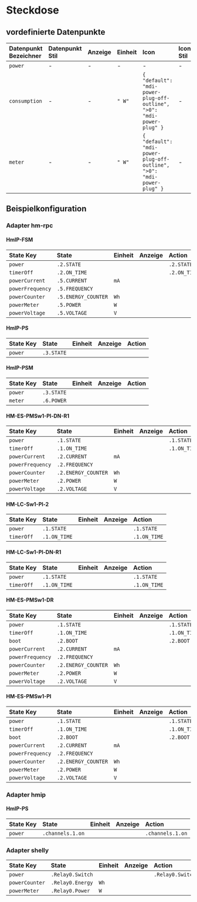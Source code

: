 # Steckdose

## vordefinierte Datenpunkte

| Datenpunkt Bezeichner | Datenpunkt Stil | Anzeige | Einheit | Icon | Icon Stil |
| :--- | :--- | :--- | :--- | :--- | :--- |
| `power` | - | - | - | - | - |
| `consumption` | - | - | `" W"` | `{  "default": "mdi-power-plug-off-outline",  ">0": "mdi-power-plug" }` | - |
| `meter` | - | - | `" W"` | `{  "default": "mdi-power-plug-off-outline",  ">0": "mdi-power-plug" }` | - |

## Beispielkonfiguration

### Adapter hm-rpc

#### HmIP-FSM

| State Key | State | Einheit | Anzeige | Action |
| :--- | :--- | :--- | :--- | :--- |
| `power` | `.2.STATE` |  |  | `.2.STATE` |
| `timerOff` | `.2.ON_TIME` |  |  | `.2.ON_TIME` |
| `powerCurrent` | `.5.CURRENT` |  `mA` |  |  |
| `powerFrequency` | `.5.FREQUENCY` |  |  |  |
| `powerCounter` | `.5.ENERGY_COUNTER` |  `Wh` |  |  |
| `powerMeter` | `.5.POWER` |  `W` |  |  |
| `powerVoltage` | `.5.VOLTAGE` |  `V` |  |  |

#### HmIP-PS

| State Key | State | Einheit | Anzeige | Action |
| :--- | :--- | :--- | :--- | :--- |
| `power` | `.3.STATE` |  |  |  |

#### HmIP-PSM

| State Key | State | Einheit | Anzeige | Action |
| :--- | :--- | :--- | :--- | :--- |
| `power` | `.3.STATE` |  |  |  |
| `meter` | `.6.POWER` |  |  |  |

#### HM-ES-PMSw1-Pl-DN-R1

| State Key | State | Einheit | Anzeige | Action |
| :--- | :--- | :--- | :--- | :--- |
| `power` | `.1.STATE` |  |  | `.1.STATE` |
| `timerOff` | `.1.ON_TIME` |  |  | `.1.ON_TIME` |
| `powerCurrent` | `.2.CURRENT` |  `mA` |  |  |
| `powerFrequency` | `.2.FREQUENCY` |  |  |  |
| `powerCounter` | `.2.ENERGY_COUNTER` |  `Wh` |  |  |
| `powerMeter` | `.2.POWER` |  `W` |  |  |
| `powerVoltage` | `.2.VOLTAGE` |  `V` |  |  |

#### HM-LC-Sw1-Pl-2

| State Key | State | Einheit | Anzeige | Action |
| :--- | :--- | :--- | :--- | :--- |
| `power` | `.1.STATE` |  |  | `.1.STATE` |
| `timerOff` | `.1.ON_TIME` |  |  | `.1.ON_TIME` |

#### HM-LC-Sw1-Pl-DN-R1

| State Key | State | Einheit | Anzeige | Action |
| :--- | :--- | :--- | :--- | :--- |
| `power` | `.1.STATE` |  |  | `.1.STATE` |
| `timerOff` | `.1.ON_TIME` |  |  | `.1.ON_TIME` |

#### HM-ES-PMSw1-DR

| State Key | State | Einheit | Anzeige | Action |
| :--- | :--- | :--- | :--- | :--- |
| `power` | `.1.STATE` |  |  | `.1.STATE` |
| `timerOff` | `.1.ON_TIME` |  |  | `.1.ON_TIME` |
| `boot` | `.2.BOOT` |  |  | `.2.BOOT` |
| `powerCurrent` | `.2.CURRENT` |  `mA` |  |  |
| `powerFrequency` | `.2.FREQUENCY` |  |  |  |
| `powerCounter` | `.2.ENERGY_COUNTER` |  `Wh` |  |  |
| `powerMeter` | `.2.POWER` |  `W` |  |  |
| `powerVoltage` | `.2.VOLTAGE` |  `V` |  |  |

#### HM-ES-PMSw1-Pl

| State Key | State | Einheit | Anzeige | Action |
| :--- | :--- | :--- | :--- | :--- |
| `power` | `.1.STATE` |  |  | `.1.STATE` |
| `timerOff` | `.1.ON_TIME` |  |  | `.1.ON_TIME` |
| `boot` | `.2.BOOT` |  |  | `.2.BOOT` |
| `powerCurrent` | `.2.CURRENT` |  `mA` |  |  |
| `powerFrequency` | `.2.FREQUENCY` |  |  |  |
| `powerCounter` | `.2.ENERGY_COUNTER` |  `Wh` |  |  |
| `powerMeter` | `.2.POWER` |  `W` |  |  |
| `powerVoltage` | `.2.VOLTAGE` |  `V` |  |  |

### Adapter hmip

#### HmIP-PS

| State Key | State | Einheit | Anzeige | Action |
| :--- | :--- | :--- | :--- | :--- |
| `power` | `.channels.1.on` |  |  | `.channels.1.on` |

### Adapter shelly

| State Key | State | Einheit | Anzeige | Action |
| :--- | :--- | :--- | :--- | :--- |
| `power` | `.Relay0.Switch` |  |  | `.Relay0.Switch` |
| `powerCounter` | `.Relay0.Energy` |  `Wh` |  |  |
| `powerMeter` | `.Relay0.Power` |  `W` |  |  |

